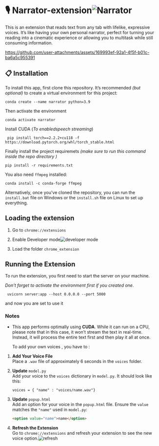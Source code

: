 
# 🎙️ Narrator-extension![Narrator](https://github.com/user-attachments/assets/f28ed7f3-15b8-491e-9640-557dfabac68b)


This is an extension that reads text from any tab with lifelike, expressive voices. It’s like having your own personal narrator, perfect for turning your reading into a cinematic experience or allowing you to multitask while still consuming information.



https://github.com/user-attachments/assets/169993ef-92a1-4f5f-b01c-ba6a5c955391


## 📋 Installation

To install this app, first clone this repository. It’s recommended _(but optional)_ to create a virtual environment for this project:

```
conda create --name narrator python=3.9
```

Then activate the environment

```
conda activate narrator
```
Install CUDA (_To enabledspeech streaming_)

```
 pip install torch==2.2.2+cu118 -f https://download.pytorch.org/whl/torch_stable.html
```
Finally install the project requiremets _(make sure to run this command inside the repo directory )_

```
pip install -r requirements.txt
```

You also need `ffmpeg` installed:

```
conda install -c conda-forge ffmpeg
```

Alternatively, once you've cloned the repository, you can run the `install.bat` file on Windows or the `install.sh` file on Linux to set up everything.

## Loading the extension

1. Go to `chrome://extensions`
2. Enable Developer mode![developer mode](https://github.com/user-attachments/assets/72598162-fa60-412b-bc41-e7b17cc09c0d)

3. Load the folder `chrome_extension`

## Running the Extension

To run the extension, you first need to start the server on your machine.

_Don't forget to activate the environment first if you created one._

```
 uvicorn server:app --host 0.0.0.0 --port 5000 
```

and now you are set to use it

### Notes

- This app performs optimally using **CUDA**. While it can run on a CPU, please note that in this case, it won’t stream the text in real-time. Instead, it will process the entire text first and then play it all at once.

  To add your own voices , you  have to :

1. **Add Your Voice File**\
   Place a `.wav` file of approximately 6 seconds in the `voices` folder.
2. **Update** `model.py`\
   Add your voice to the `voices` dictionary in `model.py`. It should look like this:

   ```
   voices = { "name" : "voices/name.wav"}
   ```
3. **Update** `popup.html`\
   Add an option for your voice in the `popup.html` file. Ensure the `value` matches the `"name"` used in `model.py`:

   ```html
   <option value="name">name</option>
   ```
4. **Refresh the Extension**\
   Go to `chrome://extensions` and refresh your extension to see the new voice option.![refresh](https://github.com/user-attachments/assets/eb99705a-27cc-4448-bd08-a555d32a7b61)

